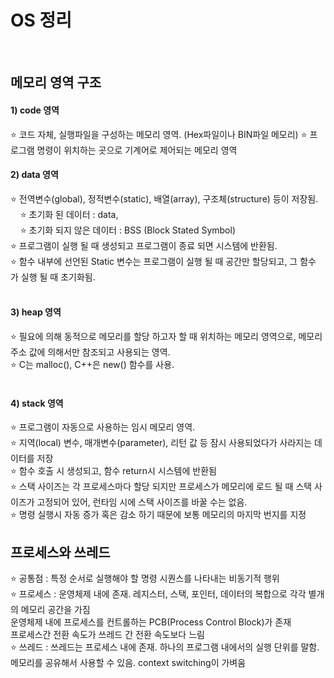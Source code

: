 # OS 정리
</br>

## 메모리 영역 구조
#### 1) code 영역  
⭐️ 코드 자체, 실행파일을 구성하는 메모리 영역. (Hex파일이나 BIN파일 메모리)
⭐️ 프로그램 명령이 위치하는 곳으로 기계어로 제어되는 메모리 영역
   
#### 2) data 영역  
⭐️ 전역변수(global), 정적변수(static), 배열(array), 구조체(structure) 등이 저장됨.  
           ⭐️ 초기화 된 데이터 : data,  
           ⭐️ 초기화 되지 않은 데이터 : BSS (Block Stated Symbol)   
⭐️ 프로그램이 실행 될 때 생성되고 프로그램이 종료 되면 시스템에 반환됨.  
⭐️ 함수 내부에 선언된 Static 변수는 프로그램이 실행 될 때 공간만 할당되고, 그 함수가 실행 될 때 초기화됨.  
   
#### 3) heap 영역
⭐️ 필요에 의해 동적으로 메모리를 할당 하고자 할 때 위치하는 메모리 영역으로, 메모리 주소 값에 의해서만 참조되고 사용되는 영역.  
⭐️ C는 malloc(), C++은 new() 함수를 사용.  
   
#### 4) stack 영역
⭐️ 프로그램이 자동으로 사용하는 임시 메모리 영역.  
⭐️ 지역(local) 변수, 매개변수(parameter), 리턴 값 등 잠시 사용되었다가 사라지는 데이터를 저장  
⭐️ 함수 호출 시 생성되고, 함수 return시 시스템에 반환됨  
⭐️ 스택 사이즈는 각 프로세스마다 할당 되지만 프로세스가 메모리에 로드 될 때 스택 사이즈가 고정되어 있어, 런타임 시에 스택 사이즈를 바꿀 수는 없음.  
⭐️ 명령 실행시 자동 증가 혹은 감소 하기 때문에 보통 메모리의 마지막 번지를 지정  


## 프로세스와 쓰레드
⭐️ 공통점 : 특정 순서로 실행해야 할 명령 시퀀스를 나타내는 비동기적 행위  
⭐️ 프로세스 : 운영체제 내에 존재. 레지스터, 스택, 포인터, 데이터의 복합으로 각각 별개의 메모리 공간을 가짐    
           운영체제 내에 프로세스를 컨트롤하는 PCB(Process Control Block)가 존재  
            프로세스간 전환 속도가 쓰레드 간 전환 속도보다 느림  
⭐️ 쓰레드 : 쓰레드는 프로세스 내에 존재. 하나의 프로그램 내에서의 실행 단위를 말함.  메모리를 공유해서 사용할 수 있음.  context switching이 가벼움

